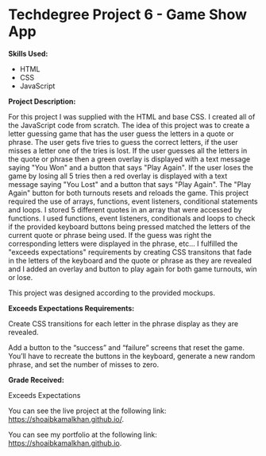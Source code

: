 # Techdegree Project 6 - Game Show App

**Skills Used:**

- HTML
- CSS
- JavaScript

**Project Description:**

For this project I was supplied with the HTML and base CSS. I created all of the JavaScript code from scratch. The idea of this project was to create a letter guessing game that has the user guess the letters in a quote or phrase. The user gets five tries to guess the correct letters, if the user misses a letter one of the tries is lost. If the user guesses all the letters in the quote or phrase then a green overlay is displayed with a text message saying "You Won" and a button that says "Play Again". If the user loses the game by losing all 5 tries then a red overlay is displayed with a text message saying "You Lost" and a button that says "Play Again". The "Play Again" button for both turnouts resets and reloads the game. This project required the use of arrays, functions, event listeners, conditional statements and loops. I stored 5 different quotes in an array that were accessed by functions. I used functions, event listeners, conditionals and loops to check if the provided keyboard buttons being pressed matched the letters of the current quote or phrase being used. If the guess was right the corresponding letters were displayed in the phrase, etc... I fulfilled the "exceeds expectations" requirements by creating CSS transitons that fade in the letters of the keyboard and the quote or phrase as they are revealed and I added an overlay and button to play again for both game turnouts, win or lose.

This project was designed according to the provided mockups.

**Exceeds Expectations Requirements:**

Create CSS transitions for each letter in the phrase display as they are revealed.

Add a button to the “success” and “failure” screens that reset the game. You’ll have to recreate the buttons in the keyboard, generate a new random phrase, and set the number of misses to zero.

**Grade Received:**

Exceeds Expectations

You can see the live project at the following link: https://shoaibkamalkhan.github.io/.

You can see my portfolio at the following link: https://shoaibkamalkhan.github.io.
